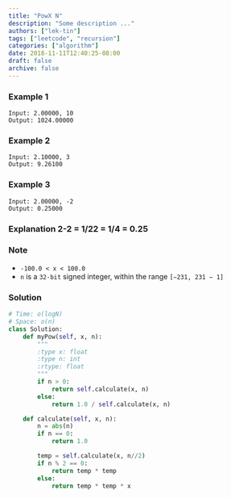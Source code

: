 ```yaml
---
title: "PowX N"
description: "Some description ..."
authors: ["lek-tin"]
tags: ["leetcode", "recursion"]
categories: ["algorithm"]
date: 2018-11-11T12:40:25-08:00
draft: false
archive: false
---
```

### Example 1
```
Input: 2.00000, 10
Output: 1024.00000
```
### Example 2
```
Input: 2.10000, 3
Output: 9.26100
```
### Example 3
```
Input: 2.00000, -2
Output: 0.25000
```
### Explanation 2-2 = 1/22 = 1/4 = 0.25
### Note
- `-100.0 < x < 100.0`
- `n` is a `32-bit` signed integer, within the range `[−231, 231 − 1]`
### Solution
```python
# Time: o(logN)
# Space: o(n)
class Solution:
    def myPow(self, x, n):
        """
        :type x: float
        :type n: int
        :rtype: float
        """
        if n > 0:
            return self.calculate(x, n)
        else:
            return 1.0 / self.calculate(x, n)

    def calculate(self, x, n):
        n = abs(n)
        if n == 0:
            return 1.0

        temp = self.calculate(x, n//2)
        if n % 2 == 0:
            return temp * temp
        else:
            return temp * temp * x

```